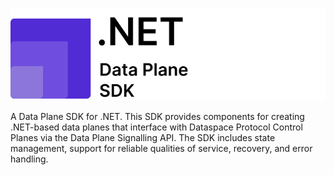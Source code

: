 ![](./docs/logo/net.sdk.stacked.svg)

A Data Plane SDK for .NET. This SDK provides components for creating .NET-based data planes that interface with Dataspace Protocol Control Planes via the Data Plane Signalling API. The SDK includes state management, support for reliable qualities of service, recovery, and error handling.
